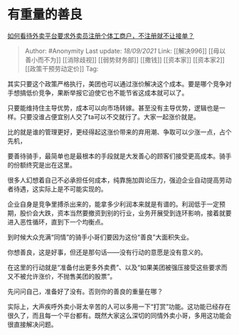 # 有重量的善良
[如何看待外卖平台要求外卖员注册个体工商户，不注册就不让接单？](https://www.zhihu.com/question/486027492/answer/2121324038)

> Author: #Anonymity 
> Last update: *18/09/2021* 
> Link: [[解决996]] [[毋以善小而不为]] [[消除歧视]] [[弱势财务部]] [[撒钱]] [[资本家]] [[资本家2]] [[政策干预劳动定价]]
> Tag:  
  
其实只要这个政策严格执行，美团也可以通过涨价解决这个成本。要是哪个竞争对手想搞低价竞争，果断举报它迫使它也不能节省这成本就可以了。

只要能维持住主导优势，成本可以向市场转嫁。甚至没有主导优势，逻辑也是一样。只要没谁占便宜别人交了ta可以不交就行了。大家一起涨价就是。

比的就是谁的管理更好，更经得起这涨价带来的弃用潮、争取可以少涨一点，占个先机，

  

要善待骑手，最简单也是最根本的手段就是大发善心的顾客们接受更高成本。骑手的份额终究是出在这里。

很多人幻想着自己不必承担任何成本，纯靠施加舆论压力，强迫企业自动提高劳动者待遇，这实际上是不可能实现的。

企业自身是竞争里搏杀出来的，能拿多少利润本来就是有谱的。利润低于一定预期，股价会大跌，资本当然要撤资到别的行业，业务开展受到连环影响，接着就要进入恶性循环，直到下一个均衡点。

到时候大众充满“同情”的骑手小哥们要因为这份“善良”大面积失业。

你想善良，这是好事，但还是那句话——没有行动的意愿是没有意义的。

在这里的行动就是“准备付出更多外卖费”、以及“如果美团被强压接受这些要求而又不被允许涨价，不抛售美团的股票”。

先问问自己，准备好了没有。否则你的善良的重量在哪？

实际上，大声疾呼外卖小哥太辛苦的人可以多用一下“打赏”功能。这功能已经存在很久了，而且每一个平台都有。既然大家这么深切的同情外卖小哥，多用这功能会很直接解决问题。